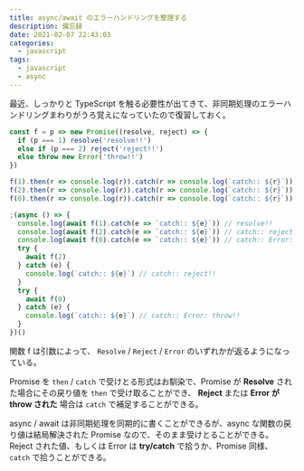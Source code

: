 ```yaml
---
title: async/await のエラーハンドリングを整理する
description: 備忘録
date: 2021-02-07 22:43:03
categories:
  - javascript
tags:
  - javascript
  - async
---
```


最近、しっかりと TypeScript を触る必要性が出てきて、非同期処理のエラーハンドリングまわりがうろ覚えになっていたので復習しておく。

```javascript
const f = p => new Promise((resolve, reject) => {
  if (p === 1) resolve('resolve!!')
  else if (p === 2) reject('reject!!')
  else throw new Error('throw!!')
})

f(1).then(r => console.log(r)).catch(r => console.log(`catch:: ${r}`)) // resolve!!
f(2).then(r => console.log(r)).catch(r => console.log(`catch:: ${r}`)) // catch:: reject!!
f(0).then(r => console.log(r)).catch(r => console.log(`catch:: ${r}`)) // catch:: Error: throw!!

;(async () => {
  console.log(await f(1).catch(e => `catch:: ${e}`)) // resolve!!
  console.log(await f(2).catch(e => `catch:: ${e}`)) // catch:: reject!!
  console.log(await f(0).catch(e => `catch:: ${e}`)) // catch:: Error: throw!!
  try {
    await f(2)
  } catch (e) {
    console.log(`catch:: ${e}`) // catch:: reject!!
  }
  try {
    await f(0)
  } catch (e) {
    console.log(`catch:: ${e}`) // catch:: Error: throw!!
  }
})()
```

関数 f は引数によって、 `Resolve` / `Reject` / `Error` のいずれかが返るようになっている。

Promise を `then` / `catch` で受けとる形式はお馴染で、Promise が **Resolve** された場合にその戻り値を `then` で受け取ることができ、 **Reject** または **Error が throw された** 場合は `catch` で補足することができる。

async / await は非同期処理を同期的に書くことができるが、async な関数の戻り値は結局解決された Promise なので、そのまま受けとることができる。Reject された値、もしくは Error は **try/catch** で拾うか、Promise 同様、 `catch` で拾うことができる。
